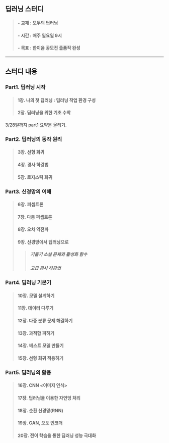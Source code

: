 ## 딥러닝 스터디

>#### - 교재 : 모두의 딥러닝
>#### - 시간 : 매주 일요일 9시
>#### - 목표 : 한이음 공모전 출품작 완성

---
## 스터디 내용
### Part1. 딥러닝 시작  
>#### 1장. 나의 첫 딥러닝 : 딥러닝 작업 환경 구성
>#### 2장. 딥러닝을 위한 기초 수학
3/28일까지 part1 요약문 올리기.

### Part2. 딥러닝의 동작 원리
>#### 3장. 선형 회귀
>#### 4장. 경사 하강법
>#### 5장. 로지스틱 회귀

### Part3. 신경망의 이해
>#### 6장. 퍼셉트론
>#### 7장. 다층 퍼셉트론
>#### 8장. 오차 역전파
>#### 9장. 신경망에서 딥러닝으로
  >>##### 기울기 소실 문제와 활성화 함수
  >>##### 고급 경사 하강법

### Part4. 딥러닝 기본기
>#### 10장. 모델 설계하기
>#### 11장. 데이터 다루기
>#### 12장. 다중 분류 문제 해결하기
>#### 13장. 과적합 피하기
>#### 14장. 베스트 모델 만들기
>#### 15장. 선형 회귀 적용하기

### Part5. 딥러닝의 활용
>#### 16장. CNN <이미지 인식>
>#### 17장. 딥러닝을 이용한 자연엉 처리
>#### 18장. 순환 신경망(RNN)
>#### 19장. GAN, 오토 인코더
>#### 20장. 전이 학습을 통한 딥러닝 성능 극대화